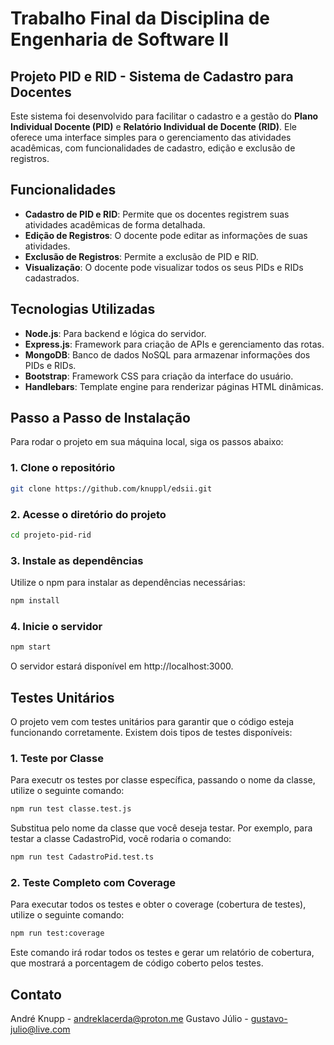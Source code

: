 # Trabalho Final da Disciplina de Engenharia de Software II

## Projeto PID e RID - Sistema de Cadastro para Docentes

Este sistema foi desenvolvido para facilitar o cadastro e a gestão do  **Plano Individual Docente (PID)** e **Relatório Individual de Docente (RID)**. Ele oferece uma interface simples para o gerenciamento das atividades acadêmicas, com funcionalidades de cadastro, edição e exclusão de registros.

## Funcionalidades

- **Cadastro de PID e RID**: Permite que os docentes registrem suas atividades acadêmicas de forma detalhada.
- **Edição de Registros**: O docente pode editar as informações de suas atividades.
- **Exclusão de Registros**: Permite a exclusão de PID e RID.
- **Visualização**: O docente pode visualizar todos os seus PIDs e RIDs cadastrados.

## Tecnologias Utilizadas

- **Node.js**: Para backend e lógica do servidor.
- **Express.js**: Framework para criação de APIs e gerenciamento das rotas.
- **MongoDB**: Banco de dados NoSQL para armazenar informações dos PIDs e RIDs.
- **Bootstrap**: Framework CSS para criação da interface do usuário.
- **Handlebars**: Template engine para renderizar páginas HTML dinâmicas.

## Passo a Passo de Instalação

Para rodar o projeto em sua máquina local, siga os passos abaixo:

### 1. Clone o repositório

```bash
git clone https://github.com/knuppl/edsii.git
```

### 2. Acesse o diretório do projeto

```bash
cd projeto-pid-rid
```

### 3. Instale as dependências
Utilize o npm para instalar as dependências necessárias:

```bash
npm install
```

### 4. Inicie o servidor

```bash
npm start
```
O servidor estará disponível em http://localhost:3000.

## Testes Unitários
O projeto vem com testes unitários para garantir que o código esteja funcionando corretamente. Existem dois tipos de testes disponíveis:

### 1. Teste por Classe

Para executr os testes por classe específica, passando o nome da classe, utilize o seguinte comando:

```bash
npm run test classe.test.js
```

Substitua <nome-da-classe> pelo nome da classe que você deseja testar. Por exemplo, para testar a classe CadastroPid, você rodaria o comando:

```bash
npm run test CadastroPid.test.ts
```

### 2. Teste Completo com Coverage
Para executar todos os testes e obter o coverage (cobertura de testes), utilize o seguinte comando:

```bash
npm run test:coverage
```
Este comando irá rodar todos os testes e gerar um relatório de cobertura, que mostrará a porcentagem de código coberto pelos testes.

## Contato
André Knupp - andreklacerda@proton.me
Gustavo Júlio - gustavo-julio@live.com








